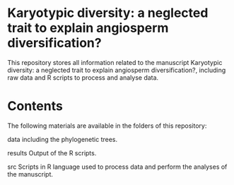 # Karyotypic diversity: a neglected trait to explain angiosperm diversification?
This repository stores all information related to the manuscript Karyotypic diversity: a neglected trait to explain angiosperm diversification?, including raw data and R scripts to process and analyse data.
# Contents
The following materials are available in the folders of this repository:

data including the phylogenetic trees.

results Output of the R scripts.

src Scripts in R language used to process data and perform the analyses of the manuscript.
